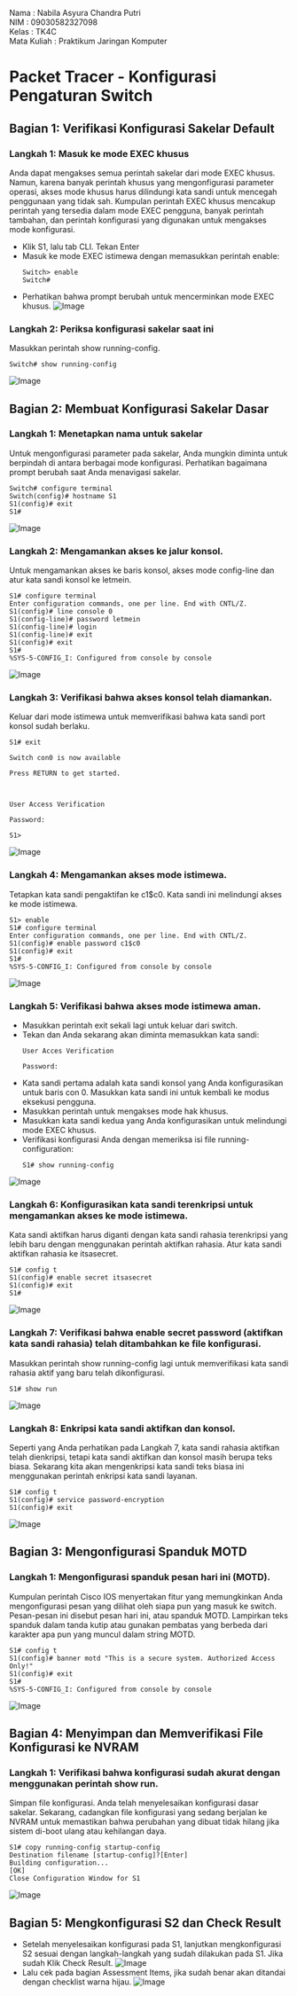 Nama : Nabila Asyura Chandra Putri <br>
NIM : 09030582327098 <br>
Kelas : TK4C <br>
Mata Kuliah : Praktikum Jaringan Komputer <br>

# Packet Tracer - Konfigurasi Pengaturan Switch
## Bagian 1: Verifikasi Konfigurasi Sakelar Default
### Langkah 1: Masuk ke mode EXEC khusus
Anda dapat mengakses semua perintah sakelar dari mode EXEC khusus. Namun, karena banyak perintah khusus yang mengonfigurasi parameter operasi, akses mode khusus harus dilindungi kata sandi untuk mencegah penggunaan yang tidak sah. Kumpulan perintah EXEC khusus mencakup perintah yang tersedia dalam mode EXEC pengguna, banyak perintah tambahan, dan perintah konfigurasi yang digunakan untuk mengakses mode konfigurasi.
- Klik S1, lalu tab CLI. Tekan Enter
- Masuk ke mode EXEC istimewa dengan memasukkan perintah enable:
  ```
  Switch> enable
  Switch#
  ```
- Perhatikan bahwa prompt berubah untuk mencerminkan mode EXEC khusus.
![Image](https://github.com/user-attachments/assets/9fbc8581-a92e-4708-bd2b-f129e84e222b)

### Langkah 2: Periksa konfigurasi sakelar saat ini
Masukkan perintah show running-config.
```
Switch# show running-config
```
![Image](https://github.com/user-attachments/assets/586441db-4b16-4b53-9fa7-8d3323f18431)

## Bagian 2: Membuat Konfigurasi Sakelar Dasar
### Langkah 1: Menetapkan nama untuk sakelar
Untuk mengonfigurasi parameter pada sakelar, Anda mungkin diminta untuk berpindah di antara berbagai mode konfigurasi. Perhatikan bagaimana prompt berubah saat Anda menavigasi sakelar.
```
Switch# configure terminal
Switch(config)# hostname S1
S1(config)# exit
S1#
```
![Image](https://github.com/user-attachments/assets/e42bf53e-fe60-4350-8ba5-9a51ecfcbb79)

### Langkah 2: Mengamankan akses ke jalur konsol.
Untuk mengamankan akses ke baris konsol, akses mode config-line dan atur kata sandi konsol ke letmein.
```
S1# configure terminal
Enter configuration commands, one per line. End with CNTL/Z.
S1(config)# line console 0
S1(config-line)# password letmein
S1(config-line)# login
S1(config-line)# exit
S1(config)# exit
S1#
%SYS-5-CONFIG_I: Configured from console by console
```
![Image](https://github.com/user-attachments/assets/5b76b97a-0174-4cd9-9bc4-aa64347e17fd)

### Langkah 3: Verifikasi bahwa akses konsol telah diamankan.
Keluar dari mode istimewa untuk memverifikasi bahwa kata sandi port konsol sudah berlaku.
```
S1# exit

Switch con0 is now available

Press RETURN to get started.

 

User Access Verification

Password:

S1>
```
![Image](https://github.com/user-attachments/assets/509608b6-786f-4d36-a3d8-565fa1fe8713)

### Langkah 4: Mengamankan akses mode istimewa.
Tetapkan kata sandi pengaktifan ke c1$c0. Kata sandi ini melindungi akses ke mode istimewa.
```
S1> enable
S1# configure terminal
Enter configuration commands, one per line. End with CNTL/Z.
S1(config)# enable password c1$c0
S1(config)# exit
S1#
%SYS-5-CONFIG_I: Configured from console by console
```
![Image](https://github.com/user-attachments/assets/957cd338-80f8-4cba-aadb-a334b259de26)

### Langkah 5: Verifikasi bahwa akses mode istimewa aman.
- Masukkan perintah exit sekali lagi untuk keluar dari switch.
- Tekan <Enter> dan Anda sekarang akan diminta memasukkan kata sandi:
  ```
  User Acces Verification

  Password:
  ```
- Kata sandi pertama adalah kata sandi konsol yang Anda konfigurasikan untuk baris con 0. Masukkan kata sandi ini untuk kembali ke modus eksekusi pengguna.
- Masukkan perintah untuk mengakses mode hak khusus.
- Masukkan kata sandi kedua yang Anda konfigurasikan untuk melindungi mode EXEC khusus.
- Verifikasi konfigurasi Anda dengan memeriksa isi file running-configuration:
  ```
  S1# show running-config
  ```
![Image](https://github.com/user-attachments/assets/d5ff12f7-4402-4a97-8c7f-2a736f860abd)

### Langkah 6: Konfigurasikan kata sandi terenkripsi untuk mengamankan akses ke mode istimewa.
Kata sandi aktifkan harus diganti dengan kata sandi rahasia terenkripsi yang lebih baru dengan menggunakan perintah aktifkan rahasia. Atur kata sandi aktifkan rahasia ke itsasecret.
```
S1# config t
S1(config)# enable secret itsasecret
S1(config)# exit
S1#
```
![Image](https://github.com/user-attachments/assets/85c3bd8e-eecc-4913-8b89-0d72a3682fab)

### Langkah 7: Verifikasi bahwa enable secret password (aktifkan kata sandi rahasia) telah ditambahkan ke file konfigurasi.
Masukkan perintah show running-config lagi untuk memverifikasi kata sandi rahasia aktif yang baru telah dikonfigurasi.
```
S1# show run
```
![Image](https://github.com/user-attachments/assets/7fb71ac9-463e-49ec-a246-efd92a8af3b3)

### Langkah 8: Enkripsi kata sandi aktifkan dan konsol.
Seperti yang Anda perhatikan pada Langkah 7, kata sandi rahasia aktifkan telah dienkripsi, tetapi kata sandi aktifkan dan konsol masih berupa teks biasa. Sekarang kita akan mengenkripsi kata sandi teks biasa ini menggunakan perintah enkripsi kata sandi layanan.
```
S1# config t
S1(config)# service password-encryption
S1(config)# exit
```
![Image](https://github.com/user-attachments/assets/9e2c542a-4202-42ba-b657-b48212e6c535)

## Bagian 3: Mengonfigurasi Spanduk MOTD
### Langkah 1: Mengonfigurasi spanduk pesan hari ini (MOTD).
Kumpulan perintah Cisco IOS menyertakan fitur yang memungkinkan Anda mengonfigurasi pesan yang dilihat oleh siapa pun yang masuk ke switch. Pesan-pesan ini disebut pesan hari ini, atau spanduk MOTD. Lampirkan teks spanduk dalam tanda kutip atau gunakan pembatas yang berbeda dari karakter apa pun yang muncul dalam string MOTD.
```
S1# config t
S1(config)# banner motd "This is a secure system. Authorized Access Only!"
S1(config)# exit
S1#
%SYS-5-CONFIG_I: Configured from console by console
```
![Image](https://github.com/user-attachments/assets/ded60655-a3e8-4391-8d77-ec5daa2ea7cb)

## Bagian 4: Menyimpan dan Memverifikasi File Konfigurasi ke NVRAM
### Langkah 1: Verifikasi bahwa konfigurasi sudah akurat dengan menggunakan perintah show run.
Simpan file konfigurasi. Anda telah menyelesaikan konfigurasi dasar sakelar. Sekarang, cadangkan file konfigurasi yang sedang berjalan ke NVRAM untuk memastikan bahwa perubahan yang dibuat tidak hilang jika sistem di-boot ulang atau kehilangan daya.
```
S1# copy running-config startup-config
Destination filename [startup-config]?[Enter]
Building configuration...
[OK]
Close Configuration Window for S1
```
![Image](https://github.com/user-attachments/assets/0f601a65-ca14-41dc-8eea-d23dc3027e3b)

## Bagian 5: Mengkonfigurasi S2 dan Check Result
- Setelah menyelesaikan konfigurasi pada S1, lanjutkan mengkonfigurasi S2 sesuai dengan langkah-langkah yang sudah dilakukan pada S1. Jika sudah Klik Check Result.
![Image](https://github.com/user-attachments/assets/606f30ff-13b0-4c6b-9533-5e3b899a18d6)
- Lalu cek pada bagian Assessment Items, jika sudah benar akan ditandai dengan checklist warna hijau.
![Image](https://github.com/user-attachments/assets/c29e2782-fdaf-4df5-bfdc-4514e78d2092)
